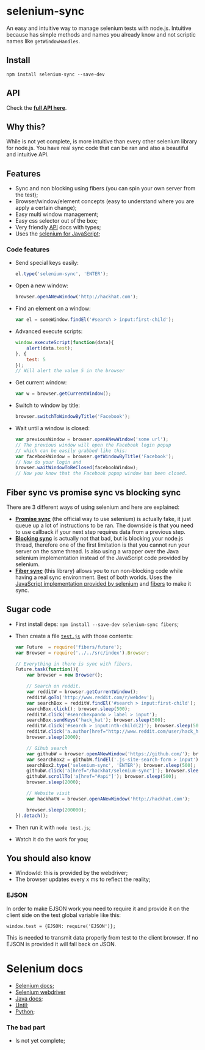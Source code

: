 # selenium-sync

An easy and intuitive way to manage selenium tests with node.js.
Intuitive because has simple methods and names you already know and not
scriptic names like `getWindowHandles`.



## Install

    npm install selenium-sync --save-dev


## API

Check the **[full API here](https://rawgit.com/hackhat/selenium-sync/prod/docs/jsduck/index.html)**.

## Why this?

While is not yet complete, is more intuitive than every other selenium
library for node.js. You have real sync code that can be ran and also
a beautiful and intuitive API.



## Features

 - Sync and non blocking using fibers (you can spin your own server from the test);
 - Browser/window/element concepts (easy to understand where you are apply a certain change);
 - Easy multi window management;
 - Easy css selector out of the box;
 - Very friendly [API](https://rawgit.com/hackhat/selenium-sync/prod/docs/jsduck/index.html) docs with types; 
 - Uses the [selenium for JavaScript](http://selenium.googlecode.com/git/docs/api/javascript/index.html);


### Code features

 - Send special keys easily:

    ```javascript
    el.type('selenium-sync', 'ENTER');
    ```

 - Open a new window:

    ```javascript
    browser.openANewWindow('http://hackhat.com');
    ```

 - Find an element on a window:

    ```javascript
    var el = someWindow.findEl('#search > input:first-child');
    ```

 - Advanced execute scripts:

    ```javascript
    window.executeScript(function(data){
        alert(data.test);
    }, {
        test: 5
    });
    // Will alert the value 5 in the browser
    ```

 - Get current window:

    ```javascript
    var w = browser.getCurrentWindow();
    ```

 - Switch to window by title:

    ```javascript
    browser.switchToWindowByTitle('Facebook');
    ```

 - Wait until a window is closed:

    ```javascript
    var previousWindow = browser.openANewWindow('some url');
    // The previous window will open the Facebook login popup
    // which can be easily grabbed like this:
    var facebookWindow = browser.getWindowByTitle('Facebook');
    // Now do your login and
    browser.waitWindowToBeClosed(facebookWindow);
    // Now you know that the Facebook popup window has been closed.
    ```



## Fiber sync vs promise sync vs blocking sync

There are 3 different ways of using selenium and here are explained:

 - [**Promise sync**](https://code.google.com/p/selenium/wiki/WebDriverJs) (the official way to use selenium) is actually fake, it just queue up a lot of instructions to be ran. The downside is that you need to use callback if your next step requires data from a previous step. 
 - [**Blocking sync**](https://github.com/jsdevel/webdriver-sync) is actually not that bad, but is blocking your node.js thread, therefore one of the first limitation is that you cannot run your server on the same thread. Is also using a wrapper over the Java selenium implementation instead of the JavaScript code provided by selenium.
 - [**Fiber sync**](https://github.com/hackhat/selenium-sync) (this library) allows you to run non-blocking code while having a real sync environment. Best of both worlds. Uses the [JavaScript implementation provided by selenium](https://code.google.com/p/selenium/wiki/WebDriverJs) and [fibers](https://github.com/laverdet/node-fibers) to make it sync.



## Sugar code

 - First install deps: `npm install --save-dev selenium-sync fibers`;

 - Then create a file [`test.js`](./examples/readme/test.js) with those contents:


    ```javascript
    var Future  = require('fibers/future');
    var Browser = require('../../src/index').Browser;

    // Everything in there is sync with fibers.
    Future.task(function(){
        var browser = new Browser();

        // Search on reddit.
        var redditW = browser.getCurrentWindow();
        redditW.goTo('http://www.reddit.com/r/webdev');
        var searchBox = redditW.findEl('#search > input:first-child');
        searchBox.click(); browser.sleep(500);
        redditW.click('#searchexpando > label > input');
        searchBox.sendKeys('hack_hat'); browser.sleep(500);
        redditW.click('#search > input:nth-child(2)'); browser.sleep(500);
        redditW.click('a.author[href="http://www.reddit.com/user/hack_hat"]');
        browser.sleep(2000);

        // Gihub search
        var githubW = browser.openANewWindow('https://github.com/'); browser.sleep(500);
        var searchBox2 = githubW.findEl('.js-site-search-form > input'); browser.sleep(100);
        searchBox2.type('selenium-sync', 'ENTER'); browser.sleep(500);
        githubW.click('a[href="/hackhat/selenium-sync"]'); browser.sleep(500);
        githubW.scrollTo('a[href="#api"]'); browser.sleep(500);
        browser.sleep(2000);

        // Website visit
        var hackhatW = browser.openANewWindow('http://hackhat.com');

        browser.sleep(200000);
    }).detach();
    ```


 - Then run it with `node test.js`;

 - Watch it do the work for you;



## You should also know

 - WindowId: this is provided by the webdriver;
 - The browser updates every x ms to reflect the reality;


### EJSON

In order to make EJSON work you need to require it and provide it on the client side
on the test global variable like this:

    window.test = {EJSON: require('EJSON')};

This is needed to transmit data properly from test to the client browser. If no EJSON is provided it will fall back on JSON.

# Selenium docs

 - [Selenium docs](http://selenium.googlecode.com/git/docs/api/javascript/index.html);
 - [Selenium webdriver](http://selenium.googlecode.com/git/docs/api/javascript/class_webdriver_WebDriver.html)
 - [Java docs](http://selenium.googlecode.com/git/docs/api/java/org/openqa/selenium/package-summary.html);
 - [Until](http://selenium.googlecode.com/git/docs/api/javascript/source/lib/webdriver/until.js.src.html);
 - [Python](http://selenium-python.readthedocs.org/api.html#selenium.webdriver.remote.webdriver.WebDriver.current_window_handle);



### The bad part

 - Is not yet complete;
